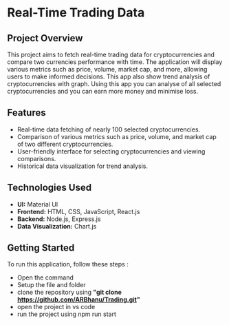 # Real-Time Trading Data

## Project Overview

This project aims to fetch real-time trading data for cryptocurrencies and compare two currencies performance with time. The application will display various metrics such as price, volume, market cap, and more, allowing users to make informed decisions. This app also show trend analysis of cryptocurrencies with graph. Using this app you can analyse of all selected cryptocurrencies and you can earn more money and minimise loss.

## Features

- Real-time data fetching of nearly 100 selected cryptocurrencies.
- Comparison of various metrics such as price, volume, and market cap of two different cryptocurrencies.
- User-friendly interface for selecting cryptocurrencies and viewing comparisons.
- Historical data visualization for trend analysis.

## Technologies Used
- **UI:** Material UI
- **Frontend:** HTML, CSS, JavaScript, React.js
- **Backend:** Node.js, Express.js
- **Data Visualization:** Chart.js 

## Getting Started

To run this application, follow these steps :
- Open the command
- Setup the file and folder
- clone the repository using **"git clone https://github.com/ARBhanu/Trading.git"**
- open the project in vs code
- run the project using npm run start


